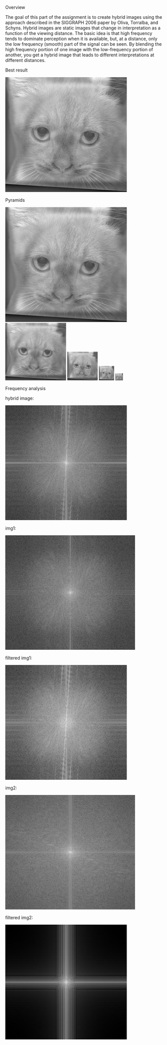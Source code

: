 Overview

The goal of this part of the assignment is to create hybrid images using the approach described in the SIGGRAPH 2006 paper by Oliva, Torralba, and Schyns. Hybrid images are static images that change in interpretation as a function of the viewing distance. The basic idea is that high frequency tends to dominate perception when it is available, but, at a distance, only the low frequency (smooth) part of the signal can be seen. By blending the high frequency portion of one image with the low-frequency portion of another, you get a hybrid image that leads to different interpretations at different distances.

Best result

![hybrid.jpg](https://github.com/victorygod/Hybrid_Image/blob/master/gray/output0.jpg)

Pyramids

![hybrid.jpg](https://github.com/victorygod/Hybrid_Image/blob/master/gray/output0.jpg)
![hybrid.jpg](https://github.com/victorygod/Hybrid_Image/blob/master/gray/output1.jpg)
![hybrid.jpg](https://github.com/victorygod/Hybrid_Image/blob/master/gray/output2.jpg)
![hybrid.jpg](https://github.com/victorygod/Hybrid_Image/blob/master/gray/output3.jpg)
![hybrid.jpg](https://github.com/victorygod/Hybrid_Image/blob/master/gray/output4.jpg)

Frequency analysis

hybrid image:

![hybrid_fft.jpg](https://github.com/victorygod/Hybrid_Image/blob/master/gray/fft_hybrid.jpg)

img1:

![hybrid_fft.jpg](https://github.com/victorygod/Hybrid_Image/blob/master/gray/fft_img1.jpg)

filtered img1:

![hybrid_fft.jpg](https://github.com/victorygod/Hybrid_Image/blob/master/gray/fft_img1_filtered.jpg)

img2:

![hybrid_fft.jpg](https://github.com/victorygod/Hybrid_Image/blob/master/gray/fft_img2.jpg)

filtered img2:

![hybrid_fft.jpg](https://github.com/victorygod/Hybrid_Image/blob/master/gray/fft_img2_filtered.jpg)

